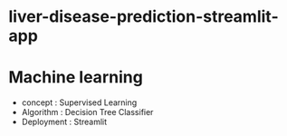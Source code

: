 # liver-disease-prediction-streamlit-app
# Machine learning 
- concept : Supervised Learning
- Algorithm :  Decision Tree Classifier 
- Deployment : Streamlit
